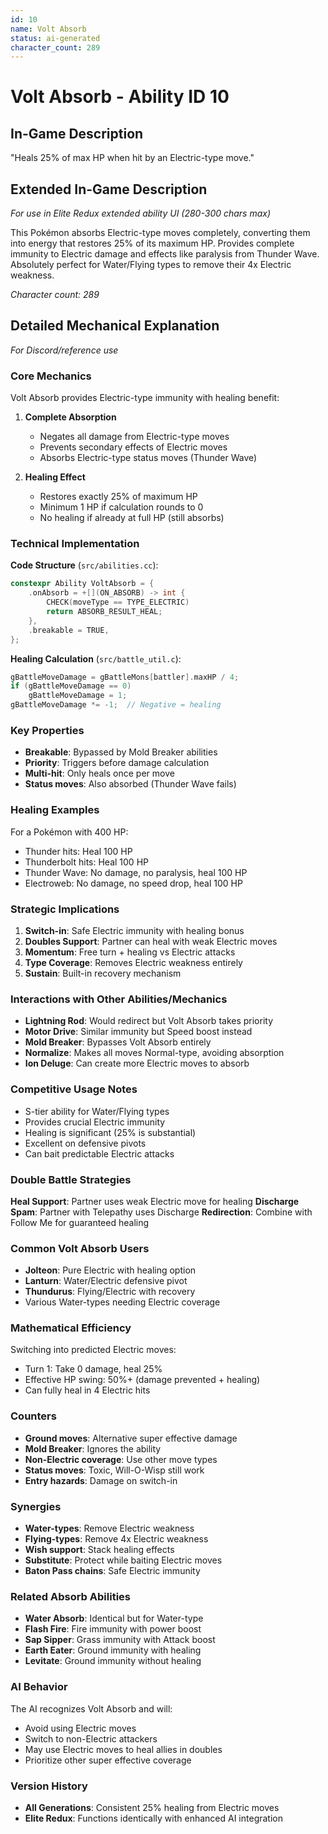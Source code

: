 ```yaml
---
id: 10
name: Volt Absorb
status: ai-generated
character_count: 289
---
```


# Volt Absorb - Ability ID 10

## In-Game Description
"Heals 25% of max HP when hit by an Electric-type move."

## Extended In-Game Description
*For use in Elite Redux extended ability UI (280-300 chars max)*

This Pokémon absorbs Electric-type moves completely, converting them into energy that restores 25% of its maximum HP. Provides complete immunity to Electric damage and effects like paralysis from Thunder Wave. Absolutely perfect for Water/Flying types to remove their 4x Electric weakness.

*Character count: 289*

## Detailed Mechanical Explanation
*For Discord/reference use*

### Core Mechanics
Volt Absorb provides Electric-type immunity with healing benefit:

1. **Complete Absorption**
   - Negates all damage from Electric-type moves
   - Prevents secondary effects of Electric moves
   - Absorbs Electric-type status moves (Thunder Wave)

2. **Healing Effect**
   - Restores exactly 25% of maximum HP
   - Minimum 1 HP if calculation rounds to 0
   - No healing if already at full HP (still absorbs)

### Technical Implementation

**Code Structure** (`src/abilities.cc`):
```cpp
constexpr Ability VoltAbsorb = {
    .onAbsorb = +[](ON_ABSORB) -> int {
        CHECK(moveType == TYPE_ELECTRIC)
        return ABSORB_RESULT_HEAL;
    },
    .breakable = TRUE,
};
```

**Healing Calculation** (`src/battle_util.c`):
```c
gBattleMoveDamage = gBattleMons[battler].maxHP / 4;
if (gBattleMoveDamage == 0) 
    gBattleMoveDamage = 1;
gBattleMoveDamage *= -1;  // Negative = healing
```

### Key Properties
- **Breakable**: Bypassed by Mold Breaker abilities
- **Priority**: Triggers before damage calculation
- **Multi-hit**: Only heals once per move
- **Status moves**: Also absorbed (Thunder Wave fails)

### Healing Examples
For a Pokémon with 400 HP:
- Thunder hits: Heal 100 HP
- Thunderbolt hits: Heal 100 HP  
- Thunder Wave: No damage, no paralysis, heal 100 HP
- Electroweb: No damage, no speed drop, heal 100 HP

### Strategic Implications
1. **Switch-in**: Safe Electric immunity with healing bonus
2. **Doubles Support**: Partner can heal with weak Electric moves
3. **Momentum**: Free turn + healing vs Electric attacks
4. **Type Coverage**: Removes Electric weakness entirely
5. **Sustain**: Built-in recovery mechanism

### Interactions with Other Abilities/Mechanics
- **Lightning Rod**: Would redirect but Volt Absorb takes priority
- **Motor Drive**: Similar immunity but Speed boost instead
- **Mold Breaker**: Bypasses Volt Absorb entirely
- **Normalize**: Makes all moves Normal-type, avoiding absorption
- **Ion Deluge**: Can create more Electric moves to absorb

### Competitive Usage Notes
- S-tier ability for Water/Flying types
- Provides crucial Electric immunity
- Healing is significant (25% is substantial)
- Excellent on defensive pivots
- Can bait predictable Electric attacks

### Double Battle Strategies
**Heal Support**: Partner uses weak Electric move for healing
**Discharge Spam**: Partner with Telepathy uses Discharge
**Redirection**: Combine with Follow Me for guaranteed healing

### Common Volt Absorb Users
- **Jolteon**: Pure Electric with healing option
- **Lanturn**: Water/Electric defensive pivot
- **Thundurus**: Flying/Electric with recovery
- Various Water-types needing Electric coverage

### Mathematical Efficiency
Switching into predicted Electric moves:
- Turn 1: Take 0 damage, heal 25%
- Effective HP swing: 50%+ (damage prevented + healing)
- Can fully heal in 4 Electric hits

### Counters
- **Ground moves**: Alternative super effective damage
- **Mold Breaker**: Ignores the ability
- **Non-Electric coverage**: Use other move types
- **Status moves**: Toxic, Will-O-Wisp still work
- **Entry hazards**: Damage on switch-in

### Synergies
- **Water-types**: Remove Electric weakness
- **Flying-types**: Remove 4x Electric weakness
- **Wish support**: Stack healing effects
- **Substitute**: Protect while baiting Electric moves
- **Baton Pass chains**: Safe Electric immunity

### Related Absorb Abilities
- **Water Absorb**: Identical but for Water-type
- **Flash Fire**: Fire immunity with power boost
- **Sap Sipper**: Grass immunity with Attack boost
- **Earth Eater**: Ground immunity with healing
- **Levitate**: Ground immunity without healing

### AI Behavior
The AI recognizes Volt Absorb and will:
- Avoid using Electric moves
- Switch to non-Electric attackers
- May use Electric moves to heal allies in doubles
- Prioritize other super effective coverage

### Version History
- **All Generations**: Consistent 25% healing from Electric moves
- **Elite Redux**: Functions identically with enhanced AI integration